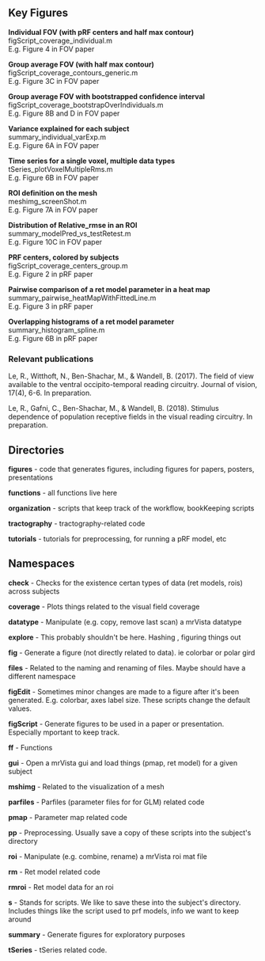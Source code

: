 ## Key Figures

**Individual FOV (with pRF centers and half max contour)**   
figScript_coverage_individual.m  
E.g. Figure 4 in FOV paper  


**Group average FOV (with half max contour)**   
figScript_coverage_contours_generic.m   
E.g. Figure 3C in FOV paper   


**Group average FOV with bootstrapped confidence interval**  
figScript_coverage_bootstrapOverIndividuals.m  
E.g. Figure 8B and D in FOV paper  


**Variance explained for each subject**  
summary_individual_varExp.m  
E.g. Figure 6A in FOV paper  


**Time series for a single voxel, multiple data types**   
tSeries_plotVoxelMultipleRms.m  
E.g. Figure 6B in FOV paper  


**ROI definition on the mesh**  
meshimg_screenShot.m  
E.g. Figure 7A in FOV paper  


**Distribution of Relative_rmse in an ROI**  
summary_modelPred_vs_testRetest.m  
E.g. Figure 10C in FOV paper  
 

**PRF centers, colored by subjects**  
figScript_coverage_centers_group.m  
E.g. Figure 2 in pRF paper  

**Pairwise comparison of a ret model parameter in a heat map**  
summary_pairwise_heatMapWithFittedLine.m  
E.g. Figure 3 in pRF paper  

**Overlapping histograms of a ret model parameter**  
summary_histogram_spline.m  
E.g. Figure 6B in pRF paper  




### Relevant publications
Le, R., Witthoft, N., Ben-Shachar, M., & Wandell, B. (2017). The field of view available to the ventral occipito-temporal reading circuitry. Journal of vision, 17(4), 6-6. In preparation. 

Le, R., Gafni, C., Ben-Shachar, M., & Wandell, B. (2018). Stimulus dependence of population receptive fields in the visual reading circuitry. In preparation. 


## Directories

**figures**         - code that generates figures, including figures for papers, posters, presentations

**functions**       - all functions live here

**organization**    - scripts that keep track of the workflow, bookKeeping scripts

**tractography**    - tractography-related code

**tutorials**       - tutorials for preprocessing, for running a pRF model, etc




## Namespaces 

**check**       - Checks for the existence certan types of data (ret models, rois) across subjects

**coverage**    - Plots things related to the visual field coverage

**datatype**    - Manipulate (e.g. copy, remove last scan) a mrVista datatype

**explore**     - This probably shouldn't be here. Hashing , figuring things out

**fig**         - Generate a figure (not directly related to data). ie colorbar or polar gird

**files**       - Related to the naming and renaming of files. Maybe should have a different namespace 

**figEdit**     - Sometimes minor changes are made to a figure after it's been generated.
                E.g. colorbar, axes label size. These scripts change the default values.

**figScript**   - Generate figures to be used in a paper or presentation. 
                Especially mportant to keep track.

**ff**          - Functions

**gui**         - Open a mrVista gui and load things (pmap, ret model) for a given subject

**mshimg**      - Related to the visualization of a mesh

**parfiles**    - Parfiles (parameter files for for GLM) related code

**pmap**        - Parameter map related code

**pp**          - Preprocessing. Usually save a copy of these scripts into the subject's directory

**roi**         - Manipulate (e.g. combine, rename) a mrVista roi mat file

**rm**          - Ret model related code

**rmroi**       - Ret model data for an roi

**s**           - Stands for scripts. We like to save these into the subject's directory. 
                Includes things like the script used to prf models, info we want to keep around

**summary**     - Generate figures for exploratory purposes

**tSeries**     - tSeries related code.



